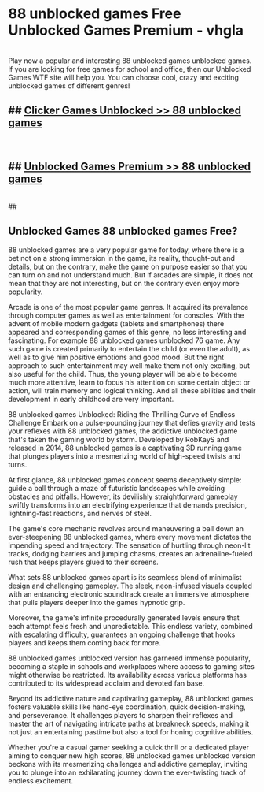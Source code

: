 # 88 unblocked games  Free Unblocked Games Premium - vhgla <br>
<br>
Play now a popular and interesting 88 unblocked games unblocked games. If you are looking for free games for school and office, then our Unblocked Games WTF site will help you. You can choose cool, crazy and exciting unblocked games of different genres!


## ##  [Clicker Games Unblocked >> 88 unblocked games](http://freeplayer.one?title=88_unblocked_games&ref=UGames)
  <br>

##  ## [Unblocked Games Premium >> 88 unblocked games](http://freeplayer.one?title=88_unblocked_games&ref=UGames)
  <br>
  ##



## Unblocked Games 88 unblocked games Free?

88 unblocked games are a very popular game for today, where there is a bet not on a strong immersion in the game, its reality, thought-out and details, but on the contrary, make the game on purpose easier so that you can turn on and not understand much. But if arcades are simple, it does not mean that they are not interesting, but on the contrary even enjoy more popularity.

Arcade is one of the most popular game genres. It acquired its prevalence through computer games as well as entertainment for consoles. With the advent of mobile modern gadgets (tablets and smartphones) there appeared and corresponding games of this genre, no less interesting and fascinating. For example 88 unblocked games unblocked 76 game. Any such game is created primarily to entertain the child (or even the adult), as well as to give him positive emotions and good mood. But the right approach to such entertainment may well make them not only exciting, but also useful for the child. Thus, the young player will be able to become much more attentive, learn to focus his attention on some certain object or action, will train memory and logical thinking. And all these abilities and their development in early childhood are very important.

88 unblocked games Unblocked: Riding the Thrilling Curve of Endless Challenge
Embark on a pulse-pounding journey that defies gravity and tests your reflexes with 88 unblocked games, the addictive unblocked game that's taken the gaming world by storm. Developed by RobKayS and released in 2014, 88 unblocked games is a captivating 3D running game that plunges players into a mesmerizing world of high-speed twists and turns.

At first glance, 88 unblocked games concept seems deceptively simple: guide a ball through a maze of futuristic landscapes while avoiding obstacles and pitfalls. However, its devilishly straightforward gameplay swiftly transforms into an electrifying experience that demands precision, lightning-fast reactions, and nerves of steel.

The game's core mechanic revolves around maneuvering a ball down an ever-steepening 88 unblocked games, where every movement dictates the impending speed and trajectory. The sensation of hurtling through neon-lit tracks, dodging barriers and jumping chasms, creates an adrenaline-fueled rush that keeps players glued to their screens.

What sets 88 unblocked games apart is its seamless blend of minimalist design and challenging gameplay. The sleek, neon-infused visuals coupled with an entrancing electronic soundtrack create an immersive atmosphere that pulls players deeper into the games hypnotic grip.

Moreover, the game's infinite procedurally generated levels ensure that each attempt feels fresh and unpredictable. This endless variety, combined with escalating difficulty, guarantees an ongoing challenge that hooks players and keeps them coming back for more.

88 unblocked games unblocked version has garnered immense popularity, becoming a staple in schools and workplaces where access to gaming sites might otherwise be restricted. Its availability across various platforms has contributed to its widespread acclaim and devoted fan base.

Beyond its addictive nature and captivating gameplay, 88 unblocked games fosters valuable skills like hand-eye coordination, quick decision-making, and perseverance. It challenges players to sharpen their reflexes and master the art of navigating intricate paths at breakneck speeds, making it not just an entertaining pastime but also a tool for honing cognitive abilities.

Whether you're a casual gamer seeking a quick thrill or a dedicated player aiming to conquer new high scores, 88 unblocked games unblocked version beckons with its mesmerizing challenges and addictive gameplay, inviting you to plunge into an exhilarating journey down the ever-twisting track of endless excitement.